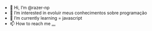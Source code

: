 - 👋 Hi, I’m @razer-np
- 👀 I’m interested in evoluir meus conhecimentos sobre programação
- 🌱 I’m currently learning = javascript
- 📫 How to reach me [...](https://www.linkedin.com/in/rafael-aidar-15a866336/?trk=opento_sprofile_details)


<!---
razer-np/razer-np is a ✨ special ✨ repository because its `README.md` (this file) appears on your GitHub profile.
You can click the Preview link to take a look at your changes.
--->
